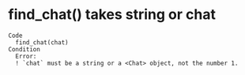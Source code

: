 # find_chat() takes string or chat

    Code
      find_chat(chat)
    Condition
      Error:
      ! `chat` must be a string or a <Chat> object, not the number 1.

